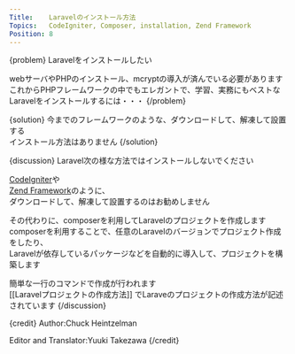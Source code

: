 ```yaml
---
Title:    Laravelのインストール方法
Topics:   CodeIgniter, Composer, installation, Zend Framework
Position: 8
---
```


{problem}
Laravelをインストールしたい

webサーバやPHPのインストール、mcryptの導入が済んでいる必要があります  
これからPHPフレームワークの中でもエレガントで、学習、実務にもベストなLaravelをインストールするには・・・
{/problem}

{solution}
今までのフレームワークのような、ダウンロードして、解凍して設置する  
インストール方法はありません
{/solution}

{discussion}
Laravel次の様な方法ではインストールしないでください

[CodeIgniter](http://ellislab.com/codeigniter)や  
[Zend Framework](http://framework.zend.com/)のように、  
ダウンロードして、解凍して設置するのはお勧めしません

その代わりに、composerを利用してLaravelのプロジェクトを作成します  
composerを利用することで、任意のLaravelのバージョンでプロジェクト作成をしたり、  
Laravelが依存しているパッケージなどを自動的に導入して、プロジェクトを構築します

簡単な一行のコマンドで作成が行われます  
[[Laravelプロジェクトの作成方法]] でLaraveのプロジェクトの作成方法が記述されています
{/discussion}

{credit}
Author:Chuck Heintzelman

Editor and Translator:Yuuki Takezawa
{/credit}
